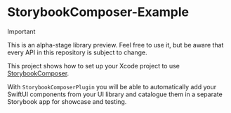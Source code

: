 # StorybookComposer-Example

> [!IMPORTANT]
> This is an alpha-stage library preview. Feel free to use it, but be aware that every API in this repository is subject to change.

This project shows how to set up your Xcode project to use [StorybookComposer](https://github.com/NSFatalError/StorybookComposer).

With `StorybookComposerPlugin` you will be able to automatically add your SwiftUI components from your UI library and catalogue them in a separate Storybook app for showcase and testing.
